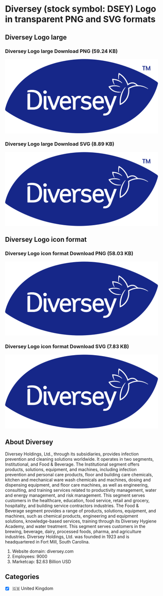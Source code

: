 # Diversey (stock symbol: DSEY) Logo in transparent PNG and SVG formats

## Diversey Logo large

### Diversey Logo large Download PNG (59.24 KB)

![Diversey Logo large Download PNG (59.24 KB)](/img/orig/DSEY_BIG-78ab5be2.png)

### Diversey Logo large Download SVG (8.89 KB)

![Diversey Logo large Download SVG (8.89 KB)](/img/orig/DSEY_BIG-b931e5c6.svg)

## Diversey Logo icon format

### Diversey Logo icon format Download PNG (58.03 KB)

![Diversey Logo icon format Download PNG (58.03 KB)](/img/orig/DSEY-639d00dd.png)

### Diversey Logo icon format Download SVG (7.83 KB)

![Diversey Logo icon format Download SVG (7.83 KB)](/img/orig/DSEY-c40b2879.svg)

## About Diversey

Diversey Holdings, Ltd., through its subsidiaries, provides infection prevention and cleaning solutions worldwide. It operates in two segments, Institutional, and Food & Beverage. The Institutional segment offers products, solutions, equipment, and machines, including infection prevention and personal care products, floor and building care chemicals, kitchen and mechanical ware wash chemicals and machines, dosing and dispensing equipment, and floor care machines, as well as engineering, consulting, and training services related to productivity management, water and energy management, and risk management. This segment serves customers in the healthcare, education, food service, retail and grocery, hospitality, and building service contractors industries. The Food & Beverage segment provides a range of products, solutions, equipment, and machines, such as chemical products, engineering and equipment solutions, knowledge-based services, training through its Diversey Hygiene Academy, and water treatment. This segment serves customers in the brewing, beverage, dairy, processed foods, pharma, and agriculture industries. Diversey Holdings, Ltd. was founded in 1923 and is headquartered in Fort Mill, South Carolina.

1. Website domain: diversey.com
2. Employees: 9000
3. Marketcap: $2.63 Billion USD


## Categories
- [x] 🇬🇧 United Kingdom
